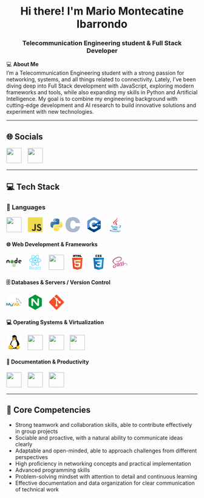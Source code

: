 <h1 align="center">Hi there! I'm Mario Montecatine Ibarrondo</h1>
<h3 align="center">Telecommunication Engineering student & Full Stack Developer</h3>

💻 **About Me**  
I’m a Telecommunication Engineering student with a strong passion for networking, systems, and all things related to connectivity. Lately, I’ve been diving deep into Full Stack development with JavaScript, exploring modern frameworks and tools, while also expanding my skills in Python and Artificial Intelligence. My goal is to combine my engineering background with cutting-edge development and AI research to build innovative solutions and experiment with new technologies.  

---

## 🌐 Socials
<!-- Add your social links here -->
<a href="https://www.linkedin.com/in/mariomontecatine/" target="_blank" rel="noreferrer" style="text-decoration: none;">
   <img src="https://upload.wikimedia.org/wikipedia/commons/c/ca/LinkedIn_logo_initials.png" width="40" height="40"/>
 </a>&nbsp;&nbsp;
<a href="https://github.com/mariomontecatine" target="_blank" rel="noreferrer" style="text-decoration: none;">
   <img src="https://upload.wikimedia.org/wikipedia/commons/1/10/Codicons_%E2%80%93_github-inverted.svg" width="40" height="40"/>
 </a>&nbsp;&nbsp;

---

## 💻 Tech Stack

### 🧠 Languages
<p align="left">
 <a href="https://www.mathworks.com/products/matlab.html" target="_blank" rel="noreferrer" style="text-decoration:none;">
   <img src="https://upload.wikimedia.org/wikipedia/commons/2/21/Matlab_Logo.png" width="40" height="40"/>
 </a>&nbsp;&nbsp;
  <a href="https://developer.mozilla.org/en-US/docs/Web/JavaScript" target="_blank" rel="noreferrer" style="text-decoration:none;">
   <img src="https://raw.githubusercontent.com/devicons/devicon/master/icons/javascript/javascript-original.svg" width="40" height="40"/>
 </a>&nbsp;&nbsp;
 <a href="https://www.python.org" target="_blank" rel="noreferrer" style="text-decoration:none;">
   <img src="https://raw.githubusercontent.com/devicons/devicon/master/icons/python/python-original.svg" width="40" height="40"/>
 </a>
 <a href="https://www.cprogramming.com/" target="_blank" rel="noreferrer" style="text-decoration:none;">
   <img src="https://raw.githubusercontent.com/devicons/devicon/master/icons/c/c-original.svg" width="40" height="40"/>
 </a>&nbsp;&nbsp;
 <a href="https://www.w3schools.com/cpp/" target="_blank" rel="noreferrer" style="text-decoration:none;">
   <img src="https://raw.githubusercontent.com/devicons/devicon/master/icons/cplusplus/cplusplus-original.svg" width="40" height="40"/>
 </a>&nbsp;&nbsp;
 <a href="https://www.java.com" target="_blank" rel="noreferrer" style="text-decoration:none;">
   <img src="https://raw.githubusercontent.com/devicons/devicon/master/icons/java/java-original.svg" width="40" height="40"/>
 </a>&nbsp;&nbsp;
</p>

#### 🌐 Web Development & Frameworks
<p align="left">
 <a href="https://nodejs.org" target="_blank" rel="noreferrer" style="text-decoration:none;">
   <img src="https://raw.githubusercontent.com/devicons/devicon/master/icons/nodejs/nodejs-original-wordmark.svg" width="40" height="40"/>
 </a>&nbsp;&nbsp;
 <a href="https://reactjs.org/" target="_blank" rel="noreferrer" style="text-decoration:none;">
   <img src="https://raw.githubusercontent.com/devicons/devicon/master/icons/react/react-original-wordmark.svg" width="40" height="40"/>
 </a>&nbsp;&nbsp;
 <a href="https://reactnative.dev/" target="_blank" rel="noreferrer" style="text-decoration:none;">
   <img src="https://reactnative.dev/img/header_logo.svg" width="40" height="40"/>
 </a>&nbsp;&nbsp;
  <a href="https://www.w3.org/html/" target="_blank" rel="noreferrer" style="text-decoration:none;">
   <img src="https://raw.githubusercontent.com/devicons/devicon/master/icons/html5/html5-original-wordmark.svg" width="40" height="40"/>
 </a>&nbsp;&nbsp;
 <a href="https://www.w3schools.com/css/" target="_blank" rel="noreferrer" style="text-decoration:none;">
   <img src="https://raw.githubusercontent.com/devicons/devicon/master/icons/css3/css3-original-wordmark.svg" width="40" height="40"/>
 </a>&nbsp;&nbsp;
 <a href="https://sass-lang.com" target="_blank" rel="noreferrer" style="text-decoration:none;">
   <img src="https://raw.githubusercontent.com/devicons/devicon/master/icons/sass/sass-original.svg" width="40" height="40"/>
 </a>
</p>

#### 🗄 Databases & Servers / Version Control
<p align="left">
 <a href="https://www.mysql.com/" target="_blank" rel="noreferrer" style="text-decoration:none;">
   <img src="https://raw.githubusercontent.com/devicons/devicon/master/icons/mysql/mysql-original-wordmark.svg" width="40" height="40"/>
 </a>&nbsp;&nbsp;
 <a href="https://www.nginx.com" target="_blank" rel="noreferrer" style="text-decoration:none;">
   <img src="https://raw.githubusercontent.com/devicons/devicon/master/icons/nginx/nginx-original.svg" width="40" height="40"/>
 </a>&nbsp;&nbsp;
 <a href="https://git-scm.com/" target="_blank" rel="noreferrer" style="text-decoration:none;">
   <img src="https://raw.githubusercontent.com/devicons/devicon/master/icons/git/git-original.svg" width="40" height="40"/>
 </a>
</p>

#### 💻 Operating Systems & Virtualization
<p align="left">
 <a href="https://www.linux.org/" target="_blank" rel="noreferrer" style="text-decoration:none;">
   <img src="https://raw.githubusercontent.com/devicons/devicon/master/icons/linux/linux-original.svg" width="40" height="40"/>
 </a>&nbsp;&nbsp;
 <a href="https://www.microsoft.com/windows" target="_blank" rel="noreferrer" style="text-decoration:none;">
   <img src="https://upload.wikimedia.org/wikipedia/commons/c/c7/Windows_logo_-_2012.png" width="40" height="40"/>
 </a>&nbsp;&nbsp;
 <a href="https://www.virtualbox.org/" target="_blank" rel="noreferrer" style="text-decoration:none;">
   <img src="https://upload.wikimedia.org/wikipedia/commons/d/d5/Virtualbox_logo.png" width="40" height="40"/>
 </a>&nbsp;&nbsp;
 <a href="https://www.wireshark.org/" target="_blank" rel="noreferrer" style="text-decoration:none;">
   <img src="https://upload.wikimedia.org/wikipedia/commons/c/c6/Wireshark_icon_new.png" width="40" height="40"/>
 </a>
</p>

#### 📄 Documentation & Productivity
<p align="left">
 <a href="https://www.latex-project.org/" target="_blank" rel="noreferrer" style="text-decoration:none;">
   <img src="https://upload.wikimedia.org/wikipedia/commons/2/25/LaTeX_logo.png" width="40" height="40"/>
 </a>&nbsp;&nbsp;
 <a href="https://www.markdownguide.org/" target="_blank" rel="noreferrer" style="text-decoration:none;">
   <img src="https://upload.wikimedia.org/wikipedia/commons/4/48/Markdown-mark.svg" width="40" height="40"/>
 </a>&nbsp;&nbsp;
 <a href="https://www.microsoft.com/microsoft-365" target="_blank" rel="noreferrer" style="text-decoration:none;">
   <img src="https://upload.wikimedia.org/wikipedia/commons/6/65/Microsoft_Office_logo_%282013%E2%80%932019%29.png" width="40" height="40"/>
 </a>
</p>

--- 

## 🧩 Core Competencies 
- Strong teamwork and collaboration skills, able to contribute effectively in group projects
- Sociable and proactive, with a natural ability to communicate ideas clearly
- Adaptable and open-minded, able to approach challenges from different perspectives
- High proficiency in networking concepts and practical implementation
- Advanced programming skills
- Problem-solving mindset with attention to detail and continuous learning
- Effective documentation and data organization for clear communication of technical work
